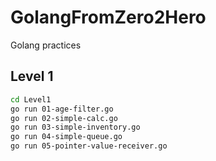 # GolangFromZero2Hero
Golang practices

## Level 1
```bash
cd Level1
go run 01-age-filter.go
go run 02-simple-calc.go
go run 03-simple-inventory.go
go run 04-simple-queue.go
go run 05-pointer-value-receiver.go
```